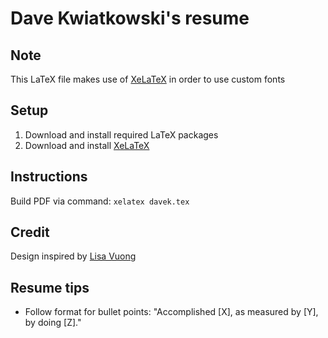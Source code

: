 # Dave Kwiatkowski's resume

## Note

This LaTeX file makes use of [XeLaTeX](https://www.sharelatex.com/learn/XeLaTeX) in order to use custom fonts

## Setup

1. Download and install required LaTeX packages
2. Download and install [XeLaTeX](https://www.sharelatex.com/learn/XeLaTeX)

## Instructions

Build PDF via command: `xelatex davek.tex`

## Credit

Design inspired by [Lisa Vuong](https://github.com/LisaVuong/me-irl/blob/master/lisavuong_resume.pdf)

## Resume tips

- Follow format for bullet points: "Accomplished [X], as measured by [Y], by doing [Z]."
